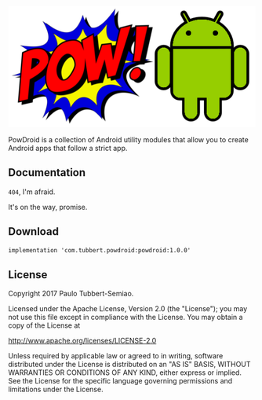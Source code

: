 ![PowDroid](docs/logo.png)

PowDroid is a collection of Android utility modules that allow you to 
create Android apps that follow a strict app.


Documentation
-------------

`404`, I'm afraid.

It's on the way, promise.


Download
--------

```
implementation 'com.tubbert.powdroid:powdroid:1.0.0'
```


License
-------

Copyright 2017 Paulo Tubbert-Semiao.

Licensed under the Apache License, Version 2.0 (the "License");
you may not use this file except in compliance with the License.
You may obtain a copy of the License at

   http://www.apache.org/licenses/LICENSE-2.0

Unless required by applicable law or agreed to in writing, software
distributed under the License is distributed on an "AS IS" BASIS,
WITHOUT WARRANTIES OR CONDITIONS OF ANY KIND, either express or implied.
See the License for the specific language governing permissions and
limitations under the License.